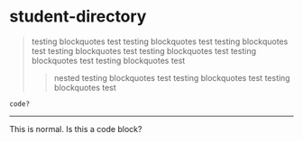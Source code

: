 # student-directory

>testing blockquotes test testing blockquotes test testing blockquotes test testing blockquotes test testing blockquotes test testing blockquotes test testing blockquotes test
>>nested testing blockquotes test testing blockquotes test testing blockquotes test

`code?`

***

This is normal.
  Is this a code block?
